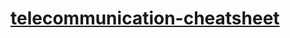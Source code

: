 [telecommunication-cheatsheet](https://dirkarnez.github.io/telecommunication-cheatsheet/)
=========================================================================================
